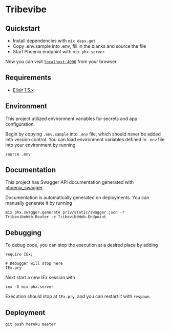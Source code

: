 # Tribevibe

## Quickstart

  * Install dependencies with `mix deps.get`
  * Copy .env.sample into .env, fill in the blanks and source the file
  * Start Phoenix endpoint with `mix phx.server`

Now you can visit [`localhost:4000`](http://localhost:4000) from your browser.

## Requirements

  * [Elixir 1.5.x](https://elixir-lang.org/install.html)

## Environment

This project utilized environment variables for secrets and app configuration.

Begin by copying `.env.sample` into `.env` file, which should never be added into version control. You can load environment variables defined in `.env` file into your environment by running

```
source .env
```

## Documentation

This project has Swagger API documentation generated with [phoenix_swagger](https://github.com/xerions/phoenix_swagger).

Documentation is automatically generated on deployments. You can manually generate it by running

```
mix phx.swagger.generate priv/static/swagger.json -r TribevibeWeb.Router -e TribevibeWeb.Endpoint
```

## Debugging

To debug code, you can stop the execution at a desired place by adding

```
require IEx;

# Debugger will stop here
IEx.pry
```

Next start a new IEx session with

```
iex -S mix phx.server
````

Execution should stop at `IEx.pry`, and you can restart it with `respawn`.


## Deployment

```
git push heroku master
```

